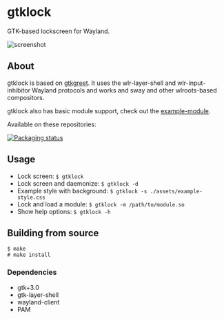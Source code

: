 # gtklock
GTK-based lockscreen for Wayland.

![screenshot](https://user-images.githubusercontent.com/21199271/169087480-af61f915-7ab9-40a7-bf73-85fb2ca8586b.png)
## About
gtklock is based on [gtkgreet](https://git.sr.ht/~kennylevinsen/gtkgreet).
It uses the wlr-layer-shell and wlr-input-inhibitor Wayland protocols
and works and sway and other wlroots-based compositors.

gtklock also has basic module support, check out the [example-module](https://github.com/jovanlanik/gtklock-example-module).

Available on these repositories:

[![Packaging status](https://repology.org/badge/vertical-allrepos/gtklock.svg)](https://repology.org/project/gtklock/versions)
## Usage
- Lock screen: `$ gtklock`
- Lock screen and daemonize: `$ gtklock -d`
- Example style with background: `$ gtklock -s ./assets/example-style.css`
- Lock and load a module: `$ gtklock -m /path/to/module.so`
- Show help options: `$ gtklock -h`
## Building from source
```
$ make
# make install
```
### Dependencies
- gtk+3.0
- gtk-layer-shell
- wayland-client
- PAM
